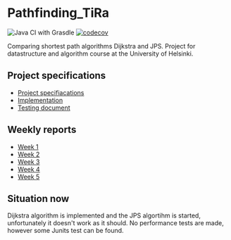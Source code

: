 # Pathfinding_TiRa
![Java CI with Grasdle](https://github.com/eevib/Pathfinding_TiRa/workflows/Java%20CI%20with%20Gradle/badge.svg)
[![codecov](https://codecov.io/gh/eevib/Pathfinding_TiRa/branch/main/graph/badge.svg?token=QY41EJLVWL)](https://codecov.io/gh/eevib/Pathfinding_TiRa)

Comparing shortest path algorithms Dijkstra and JPS. Project for datastructure and algorithm course at the University of Helsinki.

## Project specifications
* [Project specifiacations](https://github.com/eevib/Pathfinding_TiRa/blob/main/documentation/project_specification.md)
* [Implementation](https://github.com/eevib/Pathfinding_TiRa/blob/main/documentation/implementation.md)
* [Testing document](https://github.com/eevib/Pathfinding_TiRa/blob/main/documentation/testing.md)

## Weekly reports
* [Week 1](https://github.com/eevib/Pathfinding_TiRa/blob/main/documentation/weekly_report_1.md)
* [Week 2](https://github.com/eevib/Pathfinding_TiRa/blob/main/documentation/weekly_report_2.md)
* [Week 3](https://github.com/eevib/Pathfinding_TiRa/blob/main/documentation/weekly_report_3.md)
* [Week 4](https://github.com/eevib/Pathfinding_TiRa/blob/main/documentation/weekly_report_4.md)
* [Week 5](https://github.com/eevib/Pathfinding_TiRa/blob/main/documentation/weekly_report_5.md)

## Situation now
Dijkstra algorithm is implemented and the JPS algortihm is started, unfortunately it doesn't work as it should. 
No performance tests are made, however some Junits test can be found. 
